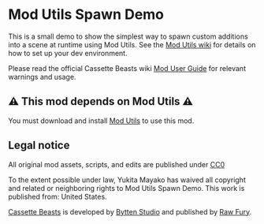 # Mod Utils Spawn Demo

This is a small demo to show the simplest way to spawn custom additions into a scene at runtime using Mod Utils. See the [Mod Utils wiki](https://github.com/Yukitty/CassetteBeasts-cat-modutils/wiki) for details on how to set up your dev environment.

Please read the official Cassette Beasts wiki [Mod User Guide](https://wiki.cassettebeasts.com/wiki/Modding/Mod_User_Guide) for relevant warnings and usage.

## ⚠️ This mod depends on Mod Utils ⚠️

You must download and install [Mod Utils](https://github.com/Yukitty/CassetteBeasts-cat-modutils) to use this mod.

## Legal notice

All original mod assets, scripts, and edits are published under [CC0](LICENSE)

To the extent possible under law, Yukita Mayako has waived all copyright and related or neighboring rights to Mod Utils Spawn Demo. This work is published from: United States.

[Cassette Beasts](https://www.cassettebeasts.com/) is developed by [Bytten Studio](https://bytten-studio.com/) and published by [Raw Fury](https://rawfury.com/).

